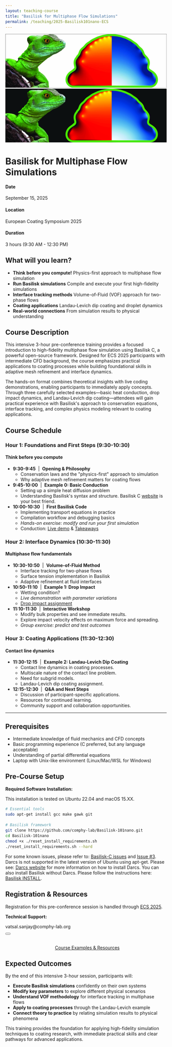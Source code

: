 ```yaml
---
layout: teaching-course
title: "Basilisk for Multiphase Flow Simulations"
permalink: /teaching/2025-Basilisk101nano-ECS
---
```


<div class="course-image">
  <img src="/assets/images/teaching/basilisk-madrid-banner.jpg" alt="Basilisk for Multiphase Flow Simulations" loading="lazy" class="light-mode-img">
  <img src="/assets/images/teaching/courseBanner-dark.jpg" alt="Basilisk for Multiphase Flow Simulations" loading="lazy" class="dark-mode-img">
</div>

<script>
  // Function to update image visibility based on theme
  function updateBannerImages() {
    const theme = document.documentElement.getAttribute('data-theme') || 'light';
    const lightImages = document.querySelectorAll('.light-mode-img');
    const darkImages = document.querySelectorAll('.dark-mode-img');

    if (theme === 'dark') {
      lightImages.forEach(img => img.style.display = 'none');
      darkImages.forEach(img => img.style.display = 'block');
    } else {
      lightImages.forEach(img => img.style.display = 'block');
      darkImages.forEach(img => img.style.display = 'none');
    }
  }
  
  // Run on page load
  document.addEventListener('DOMContentLoaded', updateBannerImages);
  
  // Watch for theme changes
  const observer = new MutationObserver(function(mutations) {
    mutations.forEach(function(mutation) {
      if (mutation.attributeName === 'data-theme') {
        updateBannerImages();
      }
    });
  });
  
  observer.observe(document.documentElement, { attributes: true });
</script>

# Basilisk for Multiphase Flow Simulations

<div class="course-details">
  <div class="course-details__item">
    <h4><i class="fa-solid fa-calendar-days"></i> Date</h4>
    <p>September 15, 2025</p>
  </div>
  <div class="course-details__item">
    <h4><i class="fa-solid fa-location-dot"></i> Location</h4>
    <p>European Coating Symposium 2025</p>
  </div>
  <div class="course-details__item">
    <h4><i class="fa-solid fa-clock"></i> Duration</h4>
    <p>3 hours (9:30 AM - 12:30 PM)</p>
  </div>
</div>

## What will you learn?

- **Think before you compute!** Physics-first approach to multiphase flow simulation
- **Run Basilisk simulations** Compile and execute your first high-fidelity simulations
- **Interface tracking methods** Volume-of-Fluid (VOF) approach for two-phase flows
- **Coating applications** Landau-Levich dip coating and droplet dynamics
- **Real-world connections** From simulation results to physical understanding

## Course Description

This intensive 3-hour pre-conference training provides a focused introduction to high-fidelity multiphase flow simulation using Basilisk C, a powerful open-source framework. Designed for ECS 2025 participants with intermediate CFD background, the course emphasizes practical applications to coating processes while building foundational skills in adaptive mesh refinement and interface dynamics.

The hands-on format combines theoretical insights with live coding demonstrations, enabling participants to immediately apply concepts. Through three carefully selected examples—basic heat conduction, drop impact dynamics, and Landau-Levich dip coating—attendees will gain practical experience with Basilisk's approach to conservation equations, interface tracking, and complex physics modeling relevant to coating applications.

## Course Schedule

### Hour 1: Foundations and First Steps (9:30-10:30)

#### Think before you compute

- **9:30-9:45** &nbsp;|&nbsp; **Opening & Philosophy**
  - Conservation laws and the "physics-first" approach to simulation
  - Why adaptive mesh refinement matters for coating flows
- **9:45-10:00** &nbsp;|&nbsp; **Example 0: Basic Conduction**
  - Setting up a simple heat diffusion problem
  - Understanding Basilisk's syntax and structure. Basilisk C [website](http://basilisk.fr) is your best friend.
- **10:00-10:30** &nbsp;|&nbsp; **First Basilisk Code**
  - Implementing transport equations in practice
  - Compilation workflow and debugging basics
  - _Hands-on exercise: modify and run your first simulation_
  - Conduction: [Live demo](https://blogs.comphy-lab.org/Lecture-Notes/Basilisk101/1st-workingAssignment) & [Takeaways](https://blogs.comphy-lab.org/Lecture-Notes/Basilisk101/1-conduction-takeaways)

### Hour 2: Interface Dynamics (10:30-11:30)

#### Multiphase flow fundamentals

- **10:30-10:50** &nbsp;|&nbsp; **Volume-of-Fluid Method**
  - Interface tracking for two-phase flows
  - Surface tension implementation in Basilisk
  - Adaptive refinement at fluid interfaces
- **10:50-11:10** &nbsp;|&nbsp; **Example 1: Drop Impact**
  - Wetting condition?
  - _Live demonstration with parameter variations_
  - [Drop impact assignment](https://blogs.comphy-lab.org/Lecture-Notes/Basilisk101/3rd-workingAssignment)
- **11:10-11:30** &nbsp;|&nbsp; **Interactive Workshop**
  - Modify bulk properties and see immediate results.
  - Explore impact velocity effects on maximum force and spreading.
  - _Group exercise: predict and test outcomes_

### Hour 3: Coating Applications (11:30-12:30)

#### Contact line dynamics

- **11:30-12:15** &nbsp;|&nbsp; **Example 2: Landau-Levich Dip Coating**
  - Contact line dynamics in coating processes.
  - Multiscale nature of the contact line problem.
  - Need for subgrid models.
  - Landau-Levich dip coating assignment.
- **12:15-12:30** &nbsp;|&nbsp; **Q&A and Next Steps**
  - Discussion of participant-specific applications.
  - Resources for continued learning.
  - Community support and collaboration opportunities.

---

## Prerequisites

- Intermediate knowledge of fluid mechanics and CFD concepts
- Basic programming experience (C preferred, but any language acceptable)
- Understanding of partial differential equations
- Laptop with Unix-like environment (Linux/Mac/WSL for Windows)

## Pre-Course Setup

**Required Software Installation:**

This installation is tested on Ubuntu 22.04 and macOS 15.XX.

```bash
# Essential tools
sudo apt-get install gcc make gawk git

# Basilisk framework
git clone https://github.com/comphy-lab/Basilisk-101nano.git
cd Basilisk-101nano
chmod +x ./reset_install_requirements.sh
./reset_install_requirements.sh --hard
```

For some known issues, please refer to: [Basilisk-C issues](https://github.com/comphy-lab/basilisk-C/issues) and [Issue #3](https://github.com/comphy-lab/basilisk-C/issues/3).
Darcs is not supported in the latest version of Ubuntu using apt-get. Please see: [Darcs website](https://darcs.net/) for more information on how to install Darcs. You can also install Basilisk without Darcs. Please follow the instructions here: [Basilisk INSTALL](http://basilisk.fr/src/INSTALL).

## Registration & Resources

Registration for this pre-conference session is handled through [ECS 2025](https://ecs2025.org/program/#program).

**Technical Support:**

<div class="email-container">
  <span class="email-text">vatsal.sanjay@comphy-lab.org</span>
  <div class="email-actions">
    <a class="email-link" href="mailto:vatsal.sanjay@comphy-lab.org" aria-label="Email vatsal.sanjay@comphy-lab.org">
      <i class="fa-regular fa-envelope"></i>
    </a>
    <button class="copy-btn" data-text="vatsal.sanjay@comphy-lab.org" onclick="copyEmail(this)" aria-label="Copy email address vatsal.sanjay@comphy-lab.org">
      <i class="fa-regular fa-copy"></i>
    </button>
    <div aria-live="polite" aria-atomic="true" style="position: absolute; left: -10000px; width: 1px; height: 1px; overflow: hidden;"></div>
  </div>
</div>


<div style="margin-top: 2rem; text-align: center;">
  <a href="https://github.com/comphy-lab/Basilisk-101nano" class="course-card__link" target="_blank" rel="noopener noreferrer" aria-label="Course GitHub Repository">
    <i class="fa-brands fa-github" style="margin-right: 0.5rem; font-style: normal;"></i>Course Examples & Resources
  </a>
</div>

## Expected Outcomes

By the end of this intensive 3-hour session, participants will:

- **Execute Basilisk simulations** confidently on their own systems
- **Modify key parameters** to explore different physical scenarios
- **Understand VOF methodology** for interface tracking in multiphase flows
- **Apply to coating processes** through the Landau-Levich example
- **Connect theory to practice** by relating simulation results to physical phenomena

This training provides the foundation for applying high-fidelity simulation techniques to coating research, with immediate practical skills and clear pathways for advanced applications.